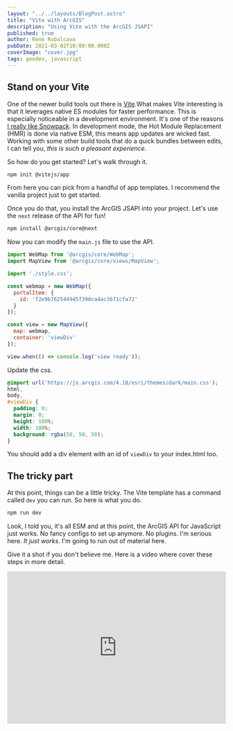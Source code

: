 ```yaml
---
layout: "../../layouts/BlogPost.astro"
title: "Vite with ArcGIS"
description: "Using Vite with the ArcGIS JSAPI"
published: true
author: Rene Rubalcava
pubDate: 2021-03-02T10:00:00.000Z
coverImage: "cover.jpg"
tags: geodev, javascript
---
```


## Stand on your Vite

One of the newer build tools out there is [Vite](https://vitejs.dev/).What makes Vite interesting is that it leverages native ES modules for faster performance. This is especially noticeable in a development environment. It's one of the reasons [I really like Snowpack](https://odoe.net/blog/snowpack-jsapi). In development mode, the Hot Module Replacement (HMR) is done via native ESM, this means app updates are wicked fast. Working with some other build tools that do a quick bundles between edits, I can tell you, _this is such a pleasant experience_.

So how do you get started? Let's walk through it.

```bash
npm init @vitejs/app
```

From here you can pick from a handful of app templates. I recommend the vanilla project just to get started.

Once you do that, you install the ArcGIS JSAPI into your project. Let's use the `next` release of the API for fun!

```bash
npm install @arcgis/core@next
```

Now you can modify the `main.js` file to use the API.

```js
import WebMap from '@arcgis/core/WebMap';
import MapView from '@arcgis/core/views/MapView';

import './style.css';

const webmap = new WebMap({
  portalItem: {
    id: 'f2e9b762544945f390ca4ac3671cfa72'
  }
});

const view = new MapView({
  map: webmap,
  container: 'viewDiv'
});

view.when(() => console.log('view ready'));
```

Update the css.
```css
@import url('https://js.arcgis.com/4.18/esri/themes/dark/main.css');
html,
body,
#viewDiv {
  padding: 0;
  margin: 0;
  height: 100%;
  width: 100%;
  background: rgba(50, 50, 50);
}
```

You should add a div element with an id of `viewDiv` to your index.html too.

## The tricky part

At this point, things can be a little tricky. The Vite template has a command called `dev` you can run. So here is what you do.

```bash
npm run dev
```

Look, I told you, it's all ESM and at this point, the ArcGIS API for JavaScript just works. No fancy configs to set up anymore. No plugins. I'm serious here. _It just works_. I'm going to run out of material here.

Give it a shot if you don't believe me. Here is a video where cover these steps in more detail.

<iframe width="100%" height="350" src="https://www.youtube.com/embed/RF_q0tuMyic" frameborder="0" allow="accelerometer; autoplay; clipboard-write; encrypted-media; gyroscope; picture-in-picture" allowfullscreen></iframe>

